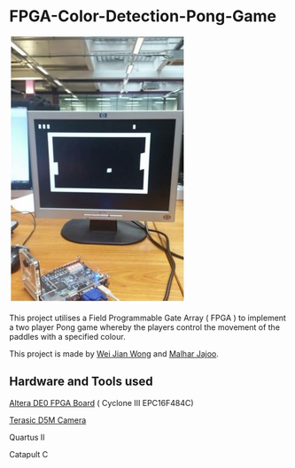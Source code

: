 # FPGA-Color-Detection-Pong-Game

![FPGA Pong game in action!](https://raw.githubusercontent.com/Jiantastic/jiantastic.github.io/master/Images/FPGA-Pong-Game.JPG)

This project utilises a Field Programmable Gate Array ( FPGA ) to implement a two player Pong game whereby the players control the movement of the paddles with a specified colour.

This project is made by [Wei Jian Wong](https://github.com/Jiantastic) and [Malhar Jajoo](https://github.com/malharjajoo).


## Hardware and Tools used


[Altera DE0 FPGA Board](http://www.terasic.com.tw/cgi-bin/page/archive.pl?Language=English&CategoryNo=165&No=364&PartNo=1) ( Cyclone III EPC16F484C)

[Terasic D5M Camera](http://www.terasic.com.tw/cgi-bin/page/archive.pl?Language=English&CategoryNo=68&No=281&PartNo=1)

Quartus II

Catapult C


 












